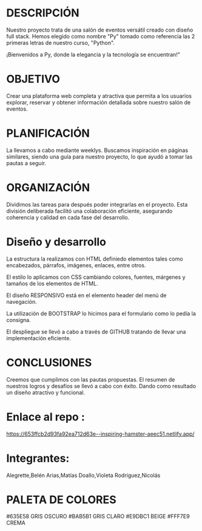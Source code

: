 # DESCRIPCIÓN
Nuestro proyecto trata de una salón de eventos versátil creado con diseño full stack. Hemos elegido como nombre "Py" tomado como referencia las 2 primeras letras de nuestro curso, "Python".

¡Bienvenidos a Py, donde la elegancia y la tecnología se encuentran!"

# OBJETIVO
Crear una plataforma web completa y atractiva que permita a los usuarios explorar, reservar y obtener información detallada sobre nuestro salón de eventos.

# PLANIFICACIÓN
La llevamos a cabo mediante weeklys. Buscamos inspiración en páginas similares, siendo una guía para nuestro proyecto, lo que ayudó a tomar las pautas a seguir.

# ORGANIZACIÓN 
Dividimos las tareas para después poder integrarlas en el proyecto. Esta división deliberada facilitó una colaboración eficiente, asegurando coherencia y calidad en cada fase del desarrollo.

# Diseño y desarrollo
La estructura la realizamos con HTML definiedo elementos tales como encabezados, párrafos, imágenes, enlaces, entre otros.

El estilo lo aplicamos con CSS cambiando colores, fuentes, márgenes y tamaños de los elementos de HTML.

El diseño RESPONSIVO está en el elemento header del menú de navegación.

La utilización de BOOTSTRAP lo hicimos para el formulario como lo pedía la consigna.

El despliegue se llevó a cabo a través de GITHUB tratando de llevar una implementación eficiente.

# CONCLUSIONES

Creemos que cumplimos con las pautas propuestas. El resumen de nuestros logros y desafíos se llevó a cabo con éxito. Dando como resultado un diseño atractivo y funcional.


# Enlace al repo :
https://653ffcb2d93fa92ea712d63e--inspiring-hamster-aeec51.netlify.app/

# Integrantes:
Alegrette,Belén
Arias,Matías
Doallo,Violeta
Rodriguez,Nicolás



# PALETA DE COLORES
#635E58 GRIS OSCURO
#BAB5B1 GRIS CLARO
#E9DBC1 BEIGE
#FFF7E9 CREMA
